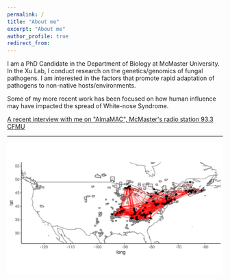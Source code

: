```yaml
---
permalink: /
title: "About me"
excerpt: "About me"
author_profile: true
redirect_from: 
---
```



I am a PhD Candidate in the Department of Biology at McMaster University. In the Xu Lab, I conduct research on the genetics/genomics of fungal pathogens. I am interested in the factors that promote rapid adaptation of pathogens to non-native hosts/environments.

Some of my more recent work has been focused on how human influence may have impacted the spread of White-nose Syndrome.

[A recent interview with me on "AlmaMAC", McMaster's radio station 93.3 CFMU](https://d3ctxlq1ktw2nl.cloudfront.net/staging/2019-9-3/25951353-44100-2-6d37e687523c.m4a)

***

![Measuring the human connection between cave in counties impacted by White-Nose Syndrome](/images/num-geocache.png) 

